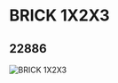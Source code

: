 # BRICK 1X2X3
## 22886
![BRICK 1X2X3](https://lc-www-live-s.legocdn.com/media/bricks/5/2/6146806.jpg)